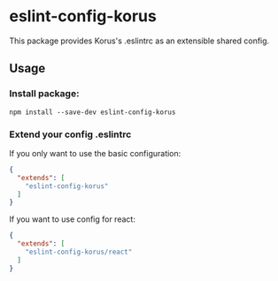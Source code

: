 # eslint-config-korus

This package provides Korus's .eslintrc as an extensible shared config.

## Usage

### Install package:
```shell script
npm install --save-dev eslint-config-korus
```
### Extend your config .eslintrc

If you only want to use the basic configuration:
```json
{
  "extends": [
    "eslint-config-korus"
  ]
}
```
If you want to use config for react:
```json
{
  "extends": [
    "eslint-config-korus/react"
  ]
}
```
